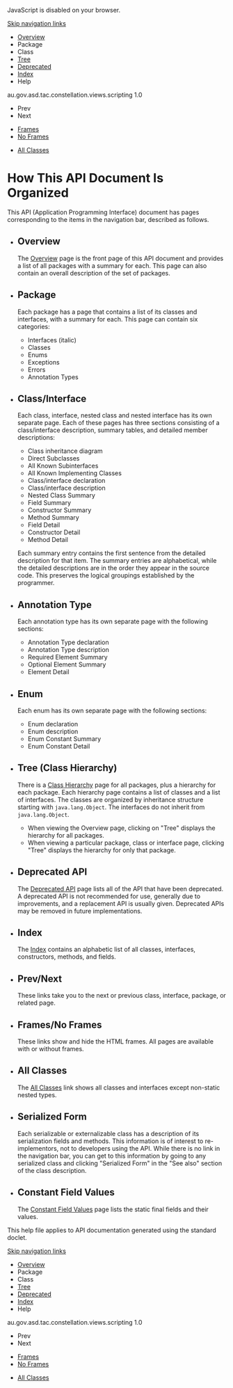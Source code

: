 <div>

JavaScript is disabled on your browser.

</div>

<div class="topNav">

<span id="navbar.top"></span>

<div class="skipNav">

[Skip navigation links](#skip.navbar.top "Skip navigation links")

</div>

<span id="navbar.top.firstrow"></span>

-   [Overview](../constellation/CoreScriptingView/src/au/gov/asd/tac/constellation/scripting/docs/javadoc/overview-summary.md)
-   Package
-   Class
-   [Tree](../constellation/CoreScriptingView/src/au/gov/asd/tac/constellation/scripting/docs/javadoc/overview-tree.md)
-   [Deprecated](../constellation/CoreScriptingView/src/au/gov/asd/tac/constellation/scripting/docs/javadoc/deprecated-list.md)
-   [Index](../constellation/CoreScriptingView/src/au/gov/asd/tac/constellation/scripting/docs/javadoc/index-all.md)
-   Help

<div class="aboutLanguage">

au.gov.asd.tac.constellation.views.scripting 1.0

</div>

</div>

<div class="subNav">

-   Prev
-   Next

<!-- -->

-   [Frames](../constellation/CoreScriptingView/src/au/gov/asd/tac/constellation/scripting/docs/javadoc/help-doc.md)
-   [No Frames](../constellation/CoreScriptingView/src/au/gov/asd/tac/constellation/scripting/docs/javadoc/help-doc.md)

<!-- -->

-   [All Classes](../constellation/CoreScriptingView/src/au/gov/asd/tac/constellation/scripting/docs/javadoc/allclasses-noframe.md)

<div>

</div>

<span id="skip.navbar.top"></span>

</div>

<div class="header">

# How This API Document Is Organized

<div class="subTitle">

This API (Application Programming Interface) document has pages
corresponding to the items in the navigation bar, described as follows.

</div>

</div>

<div class="contentContainer">

-   ## Overview

    The [Overview](../constellation/CoreScriptingView/src/au/gov/asd/tac/constellation/scripting/docs/javadoc/overview-summary.md) page is the front page of this
    API document and provides a list of all packages with a summary for
    each. This page can also contain an overall description of the set
    of packages.

-   ## Package

    Each package has a page that contains a list of its classes and
    interfaces, with a summary for each. This page can contain six
    categories:

    -   Interfaces (italic)
    -   Classes
    -   Enums
    -   Exceptions
    -   Errors
    -   Annotation Types

-   ## Class/Interface

    Each class, interface, nested class and nested interface has its own
    separate page. Each of these pages has three sections consisting of
    a class/interface description, summary tables, and detailed member
    descriptions:

    -   Class inheritance diagram
    -   Direct Subclasses
    -   All Known Subinterfaces
    -   All Known Implementing Classes
    -   Class/interface declaration
    -   Class/interface description

    <!-- -->

    -   Nested Class Summary
    -   Field Summary
    -   Constructor Summary
    -   Method Summary

    <!-- -->

    -   Field Detail
    -   Constructor Detail
    -   Method Detail

    Each summary entry contains the first sentence from the detailed
    description for that item. The summary entries are alphabetical,
    while the detailed descriptions are in the order they appear in the
    source code. This preserves the logical groupings established by the
    programmer.

-   ## Annotation Type

    Each annotation type has its own separate page with the following
    sections:

    -   Annotation Type declaration
    -   Annotation Type description
    -   Required Element Summary
    -   Optional Element Summary
    -   Element Detail

-   ## Enum

    Each enum has its own separate page with the following sections:

    -   Enum declaration
    -   Enum description
    -   Enum Constant Summary
    -   Enum Constant Detail

-   ## Tree (Class Hierarchy)

    There is a [Class Hierarchy](../constellation/CoreScriptingView/src/au/gov/asd/tac/constellation/scripting/docs/javadoc/overview-tree.md) page for all
    packages, plus a hierarchy for each package. Each hierarchy page
    contains a list of classes and a list of interfaces. The classes are
    organized by inheritance structure starting with `java.lang.Object`.
    The interfaces do not inherit from `java.lang.Object`.

    -   When viewing the Overview page, clicking on "Tree" displays the
        hierarchy for all packages.
    -   When viewing a particular package, class or interface page,
        clicking "Tree" displays the hierarchy for only that package.

-   ## Deprecated API

    The [Deprecated API](../constellation/CoreScriptingView/src/au/gov/asd/tac/constellation/scripting/docs/javadoc/deprecated-list.md) page lists all of the API
    that have been deprecated. A deprecated API is not recommended for
    use, generally due to improvements, and a replacement API is usually
    given. Deprecated APIs may be removed in future implementations.

-   ## Index

    The [Index](../constellation/CoreScriptingView/src/au/gov/asd/tac/constellation/scripting/docs/javadoc/index-all.md) contains an alphabetic list of all
    classes, interfaces, constructors, methods, and fields.

-   ## Prev/Next

    These links take you to the next or previous class, interface,
    package, or related page.

-   ## Frames/No Frames

    These links show and hide the HTML frames. All pages are available
    with or without frames.

-   ## All Classes

    The [All Classes](../constellation/CoreScriptingView/src/au/gov/asd/tac/constellation/scripting/docs/javadoc/allclasses-noframe.md) link shows all classes
    and interfaces except non-static nested types.

-   ## Serialized Form

    Each serializable or externalizable class has a description of its
    serialization fields and methods. This information is of interest to
    re-implementors, not to developers using the API. While there is no
    link in the navigation bar, you can get to this information by going
    to any serialized class and clicking "Serialized Form" in the "See
    also" section of the class description.

-   ## Constant Field Values

    The [Constant Field Values](../constellation/CoreScriptingView/src/au/gov/asd/tac/constellation/scripting/docs/javadoc/constant-values.md) page lists the
    static final fields and their values.

<span class="emphasizedPhrase">This help file applies to API
documentation generated using the standard doclet.</span>

</div>

<div class="bottomNav">

<span id="navbar.bottom"></span>

<div class="skipNav">

[Skip navigation links](#skip.navbar.bottom "Skip navigation links")

</div>

<span id="navbar.bottom.firstrow"></span>

-   [Overview](../constellation/CoreScriptingView/src/au/gov/asd/tac/constellation/scripting/docs/javadoc/overview-summary.md)
-   Package
-   Class
-   [Tree](../constellation/CoreScriptingView/src/au/gov/asd/tac/constellation/scripting/docs/javadoc/overview-tree.md)
-   [Deprecated](../constellation/CoreScriptingView/src/au/gov/asd/tac/constellation/scripting/docs/javadoc/deprecated-list.md)
-   [Index](../constellation/CoreScriptingView/src/au/gov/asd/tac/constellation/scripting/docs/javadoc/index-all.md)
-   Help

<div class="aboutLanguage">

au.gov.asd.tac.constellation.views.scripting 1.0

</div>

</div>

<div class="subNav">

-   Prev
-   Next

<!-- -->

-   [Frames](../constellation/CoreScriptingView/src/au/gov/asd/tac/constellation/scripting/docs/javadoc/help-doc.md)
-   [No Frames](../constellation/CoreScriptingView/src/au/gov/asd/tac/constellation/scripting/docs/javadoc/help-doc.md)

<!-- -->

-   [All Classes](../constellation/CoreScriptingView/src/au/gov/asd/tac/constellation/scripting/docs/javadoc/allclasses-noframe.md)

<div>

</div>

<span id="skip.navbar.bottom"></span>

</div>
